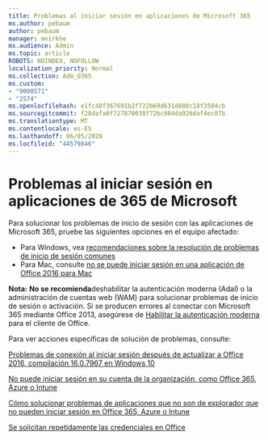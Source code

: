 ```yaml
---
title: Problemas al iniciar sesión en aplicaciones de Microsoft 365
ms.author: pebaum
author: pebaum
manager: mnirkhe
ms.audience: Admin
ms.topic: article
ROBOTS: NOINDEX, NOFOLLOW
localization_priority: Normal
ms.collection: Adm_O365
ms.custom:
- "9000571"
- "2574"
ms.openlocfilehash: e1fc48f367691b2f722b69d631d880c18f3504cb
ms.sourcegitcommit: f28dafa0f727870038f72bc904da926daf4ec07b
ms.translationtype: MT
ms.contentlocale: es-ES
ms.lasthandoff: 06/05/2020
ms.locfileid: "44579846"
---
```

# <a name="issues-signing-into-microsoft-365-apps"></a>Problemas al iniciar sesión en aplicaciones de 365 de Microsoft

Para solucionar los problemas de inicio de sesión con las aplicaciones de Microsoft 365, pruebe las siguientes opciones en el equipo afectado:  

- Para Windows, vea [recomendaciones sobre la resolución de problemas de inicio de sesión comunes](https://docs.microsoft.com/office365/troubleshoot/administration/disabling-adal-wam-not-recommended#recommendations-on-resolving-common-sign-in-issues)
- Para Mac, consulte [no se puede iniciar sesión en una aplicación de Office 2016 para Mac](https://docs.microsoft.com/office365/troubleshoot/authentication/sign-in-to-office-2016-for-mac-fail)

**Nota:** **No se recomienda**deshabilitar la autenticación moderna (Adal) o la administración de cuentas web (WAM) para solucionar problemas de inicio de sesión o activación. Si se producen errores al conectar con Microsoft 365 mediante Office 2013, asegúrese de [Habilitar la autenticación moderna](https://docs.microsoft.com/microsoft-365/admin/security-and-compliance/enable-modern-authentication) para el cliente de Office.

Para ver acciones específicas de solución de problemas, consulte:

[Problemas de conexión al iniciar sesión después de actualizar a Office 2016, compilación 16.0.7967 en Windows 10](https://docs.microsoft.com/office365/troubleshoot/administration/connection-issue-when-sign-in-office-2016)  

[No puede iniciar sesión en su cuenta de la organización, como Office 365, Azure o Intune](https://docs.microsoft.com/office365/troubleshoot/authentication/sign-in-to-office-365-azure-intune)

[Cómo solucionar problemas de aplicaciones que no son de explorador que no pueden iniciar sesión en Office 365, Azure o Intune](https://support.office.com/article/how-to-troubleshoot-non-browser-apps-that-can-t-sign-in-to-office-365-azure-or-intune-3ba1b268-66f6-462c-b0e5-070f5c2603c1?ui=en-US&rs=en-US&ad=US)

[Se solicitan repetidamente las credenciales en Office](https://docs.microsoft.com/office365/troubleshoot/authentication/access-denied-when-connect-to-office-365)